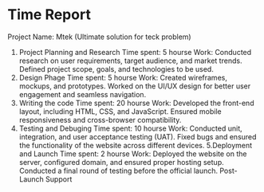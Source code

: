 # Time Report
Project Name: Mtek (Ultimate solution for teck problem)

1. Project Planning and Research
   Time spent: 5 hourse
   Work: Conducted research on user requirements, target audience, and market trends. Defined project scope, goals, and technologies to be used.
2. Design Phage
   Time spent: 5 hourse
   Work: Created wireframes, mockups, and prototypes. Worked on the UI/UX design for better user engagement and seamless navigation.
3. Writing the code
   Time spent: 20 hourse
   Work: Developed the front-end layout, including HTML, CSS, and JavaScript. Ensured mobile responsiveness and cross-browser compatibility.
4. Testing and Debuging
   Time spent: 10 hourse
   Work: Conducted unit, integration, and user acceptance testing (UAT). Fixed bugs and ensured the functionality of the website across different devices.
5.Deployment and Launch
   Time spent: 2 hourse
   Work: Deployed the website on the server, configured domain, and ensured proper hosting setup. Conducted a final round of testing before the official launch.
   Post-Launch Support
   

